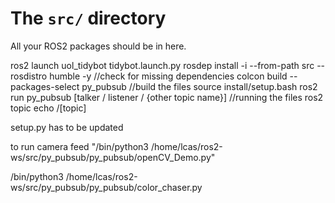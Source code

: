 # The `src/` directory

All your ROS2 packages should be in here.

ros2 launch uol_tidybot tidybot.launch.py
rosdep install -i --from-path src --rosdistro humble -y //check for missing dependencies
colcon build --packages-select py_pubsub //build the files
source install/setup.bash
ros2 run py_pubsub [talker / listener / {other topic name}] //running the files
ros2 topic echo /[topic]

setup.py has to be updated

to run camera feed "/bin/python3 /home/lcas/ros2-ws/src/py_pubsub/py_pubsub/openCV_Demo.py"

/bin/python3 /home/lcas/ros2-ws/src/py_pubsub/py_pubsub/color_chaser.py
